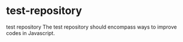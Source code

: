 # test-repository
test repository
The test repository should encompass ways to improve codes in Javascript.
